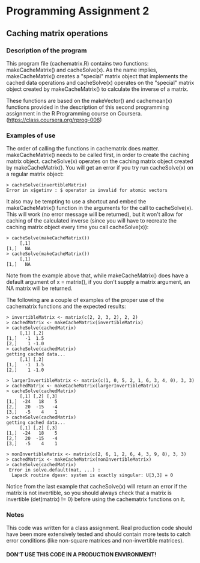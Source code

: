 # Programming Assignment 2
## Caching matrix operations

### Description of the program

This program file (cachematrix.R) contains two functions: makeCacheMatrix() and
cacheSolve(x). As the name implies, makeCacheMatrix() creates a "special" matrix
object that implements the cached data operations and cacheSolve(x) operates on
the "special" matrix object created by makeCacheMatrix() to calculate the
inverse of a matrix.

These functions are based on the makeVector() and cachemean(x) functions
provided in the description of this second programming assignment in the R
Programming course on Coursera. (https://class.coursera.org/rprog-006)

### Examples of use

The order of calling the functions in cachematrix does matter. makeCacheMatrix()
needs to be called first, in order to create the caching matrix object. 
cacheSolve(x) operates on the caching matrix object created by 
makeCacheMatrix(). You will get an error if you try run cacheSolve(x) on a
regular matrix object:

    > cacheSolve(invertibleMatrix)
    Error in x$getinv : $ operator is invalid for atomic vectors

It also may be tempting to use a shortcut and embed the makeCacheMatrix() 
function in the arguments for the call to cacheSolve(x). This will work (no 
error message will be returned), but it won't allow for caching of the
calculated inverse (since you will have to recreate the caching matrix object
every time you call cacheSolve(x)):

    > cacheSolve(makeCacheMatrix())
         [,1]
    [1,]   NA
    > cacheSolve(makeCacheMatrix())
         [,1]
    [1,]   NA

Note from the example above that, while makeCacheMatrix() does have a default
argument of x = matrix(), if you don't supply a matrix argument, an NA matrix
will be returned.

The following are a couple of examples of the proper use of the cachematrix
functions and the expected results:

    > invertibleMatrix <- matrix(c(2, 2, 3, 2), 2, 2)
    > cachedMatrix <- makeCacheMatrix(invertibleMatrix)
    > cacheSolve(cachedMatrix)
         [,1] [,2]
    [1,]   -1  1.5
    [2,]    1 -1.0
    > cacheSolve(cachedMatrix)
    getting cached data...
         [,1] [,2]
    [1,]   -1  1.5
    [2,]    1 -1.0

    > largerInvertibleMatrix <- matrix(c(1, 0, 5, 2, 1, 6, 3, 4, 0), 3, 3)
    > cachedMatrix <- makeCacheMatrix(largerInvertibleMatrix)
    > cacheSolve(cachedMatrix)
         [,1] [,2] [,3]
    [1,]  -24   18    5
    [2,]   20  -15   -4
    [3,]   -5    4    1
    > cacheSolve(cachedMatrix)
    getting cached data...
         [,1] [,2] [,3]
    [1,]  -24   18    5
    [2,]   20  -15   -4
    [3,]   -5    4    1

    > nonInvertibleMatrix <- matrix(c(2, 6, 1, 2, 6, 4, 3, 9, 8), 3, 3)
    > cachedMatrix <- makeCacheMatrix(nonInvertibleMatrix)
    > cacheSolve(cachedMatrix)
     Error in solve.default(mat, ...) : 
      Lapack routine dgesv: system is exactly singular: U[3,3] = 0 

Notice from the last example that cacheSolve(x) will return an error if the 
matrix is not invertible, so you should always check that a matrix is invertible
(det(matrix) != 0) before using the cachematrix functions on it.

### Notes
This code was written for a class assignment. Real production code should have
been more extensively tested and should contain more tests to catch error
conditions (like non-square matrices and non-invertible matrices). 

#### DON'T USE THIS CODE IN A PRODUCTION ENVIRONMENT!